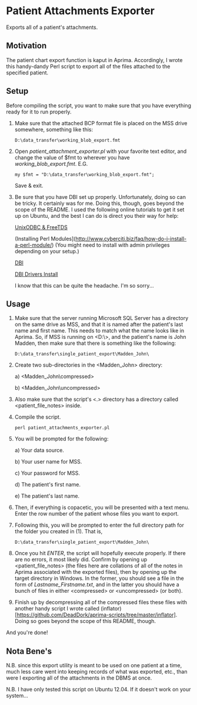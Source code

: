 Patient Attachments Exporter
============================

Exports all of a patient's attachments.

Motivation
----------

The patient chart export function is kaput in Aprima. Accordingly, I wrote this handy-dandy Perl script to export all of the files attached to the specified patient.

Setup
-----

Before compiling the script, you want to make sure that you have everything ready for it to run properly.

1.	Make sure that the attached BCP format file is placed on the MSS drive somewhere, something like this:

		D:\data_transfer\working_blob_export.fmt

2.	Open *patient_attachment_exporter.pl* with your favorite text editor, and change the value of $fmt to wherever you have *working_blob_export.fmt*. E.G.

		my $fmt = "D:\data_transfer\working_blob_export.fmt";

	Save & exit.

3.	Be sure that you have DBI set up properly. Unfortunately, doing so can be tricky. It certainly was for me. Doing this, though, goes beyond the scope of the README. I used the following online tutorials to get it set up on Ubuntu, and the best I can do is direct you their way for help:

	[UnixODBC & FreeTDS](http://www.unixodbc.org/doc/FreeTDS.html)

	(Installing Perl Modules](http://www.cyberciti.biz/faq/how-do-i-install-a-perl-module/) (You might need to install with admin privileges depending on your setup.)

	[DBI](http://search.cpan.org/~timb/DBI/DBI.pm)

	[DBI Drivers Install](http://www.easysoft.com/developer/languages/perl/dbd_odbc_tutorial_part_1.html)

	I know that this can be quite the headache. I'm so sorry...

Usage
-----

1.	Make sure that the server running Microsoft SQL Server has a directory on the same drive as MSS, and that it is named after the patient's last name and first name. This needs to match what the name looks like in Aprima. So, if MSS is running on \<D:\\>, and the patient's name is John Madden, then make sure that there is something like the following:

		D:\data_transfer\single_patient_export\Madden_John\

2.	Create two sub-directories in the \<Madden_John\> directory:

	a)	\<Madden_John\compressed\>

	b)	\<Madden_John\uncompressed\>

3.	Also make sure that the script's <.> directory has a directory called <patient_file_notes> inside.

4.	Compile the script.

		perl patient_attachments_exporter.pl

5.	You will be prompted for the following:

	a)	Your data source.

	b)	Your user name for MSS.

	c)	Your password for MSS.

	d)	The patient's first name.

	e)	The patient's last name.

6.	Then, if everything is copacetic, you will be presented with a text menu. Enter the row number of the patient whose files you want to export.

7.	Following this, you will be prompted to enter the full directory path for the folder you created in (1). That is,

		D:\data_transfer\single_patient_export\Madden_John\

8.	Once you hit *ENTER*, the script will hopefully execute properly. If there are no errors, it most likely did. Confirm by opening up \<patient_file_notes\> (the files here are collations of all of the notes in Aprima associated with the exported files), then by opening up the target directory in Windows. In the former, you should see a file in the form of *Lastname_Firstname.txt*, and in the latter you should have a bunch of files in either \<compressed\> or \<uncompressed\> (or both).

9.	Finish up by decompressing all of the compressed files these files with another handy script I wrote called (inflator)[https://github.com/DeadDork/aprima-scripts/tree/master/inflator]. Doing so goes beyond the scope of this README, though.

And you're done!

Nota Bene's
-----------

N.B. since this export utility is meant to be used on one patient at a time, much less care went into keeping records of what was exported, etc., than were I exporting all of the attachments in the DBMS at once.

N.B. I have only tested this script on Ubuntu 12.04. If it doesn't work on your system...
